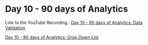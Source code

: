 
# Day 10 - 90 days of Analytics



Link to the YouTube Recording :
 [Day 10 - 90 days of Analytics: Data Validation](https://www.youtube.com/watch?v=J2ZvB1deCIU)

  [Day 10 - 90 days of Analytics: Drop Down List](https://www.youtube.com/watch?v=LSdkY_nodQ0)
